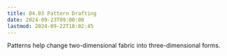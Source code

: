 ```yaml
---
title: 04.03 Pattern Drafting
date: 2024-09-23T09:00:00
lastmod: 2024-09-22T18:02:45
---
```


Patterns help change two-dimensional fabric into three-dimensional forms.
